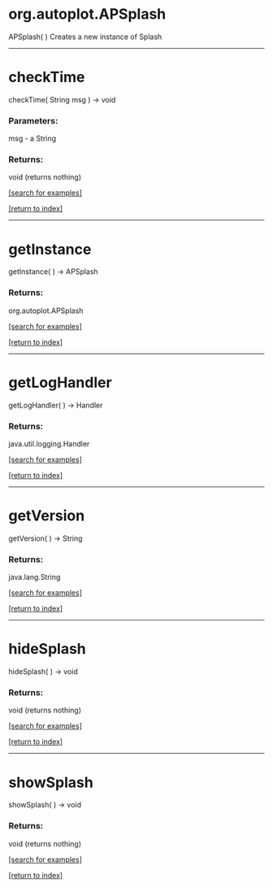 # org.autoplot.APSplash
APSplash( )
Creates a new instance of Splash

***
<a name="checkTime"></a>
# checkTime
checkTime( String msg ) &rarr; void



### Parameters:
msg - a String

### Returns:
void (returns nothing)


<a href="https://github.com/autoplot/dev/search?q=checkTime&unscoped_q=checkTime">[search for examples]</a>

<a href="https://github.com/autoplot/documentation/blob/master/javadoc/index-all.md">[return to index]</a>

***
<a name="getInstance"></a>
# getInstance
getInstance(  ) &rarr; APSplash



### Returns:
org.autoplot.APSplash


<a href="https://github.com/autoplot/dev/search?q=getInstance&unscoped_q=getInstance">[search for examples]</a>

<a href="https://github.com/autoplot/documentation/blob/master/javadoc/index-all.md">[return to index]</a>

***
<a name="getLogHandler"></a>
# getLogHandler
getLogHandler(  ) &rarr; Handler



### Returns:
java.util.logging.Handler


<a href="https://github.com/autoplot/dev/search?q=getLogHandler&unscoped_q=getLogHandler">[search for examples]</a>

<a href="https://github.com/autoplot/documentation/blob/master/javadoc/index-all.md">[return to index]</a>

***
<a name="getVersion"></a>
# getVersion
getVersion(  ) &rarr; String



### Returns:
java.lang.String


<a href="https://github.com/autoplot/dev/search?q=getVersion&unscoped_q=getVersion">[search for examples]</a>

<a href="https://github.com/autoplot/documentation/blob/master/javadoc/index-all.md">[return to index]</a>

***
<a name="hideSplash"></a>
# hideSplash
hideSplash(  ) &rarr; void



### Returns:
void (returns nothing)


<a href="https://github.com/autoplot/dev/search?q=hideSplash&unscoped_q=hideSplash">[search for examples]</a>

<a href="https://github.com/autoplot/documentation/blob/master/javadoc/index-all.md">[return to index]</a>

***
<a name="showSplash"></a>
# showSplash
showSplash(  ) &rarr; void



### Returns:
void (returns nothing)


<a href="https://github.com/autoplot/dev/search?q=showSplash&unscoped_q=showSplash">[search for examples]</a>

<a href="https://github.com/autoplot/documentation/blob/master/javadoc/index-all.md">[return to index]</a>

